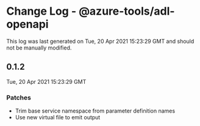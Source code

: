 # Change Log - @azure-tools/adl-openapi

This log was last generated on Tue, 20 Apr 2021 15:23:29 GMT and should not be manually modified.

## 0.1.2
Tue, 20 Apr 2021 15:23:29 GMT

### Patches

- Trim base service namespace from parameter definition names
- Use new virtual file to emit output

